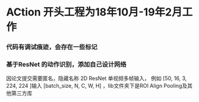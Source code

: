 # ACtion 开头工程为18年10月-19年2月工作
###  代码有调试痕迹，会存在一些标记
### 基于ResNet 的动作识别，添加自己设计网络
因论文提交需要匿名，隐藏名称 
2D ResNet 单视频多帧输入， 例如 [50, 16, 3, 224, 224 ]输入 [batch_size, N, C, W, H] ，lib文件夹下是ROI Align Pooling及其他第三方库


